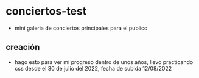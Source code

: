 # conciertos-test
- mini galeria de conciertos principales para el publico
## creación
- hago esto para ver mi progreso dentro de unos años, llevo practicando css desde el 30 de julio del 2022, fecha de subida 12/08/2022
